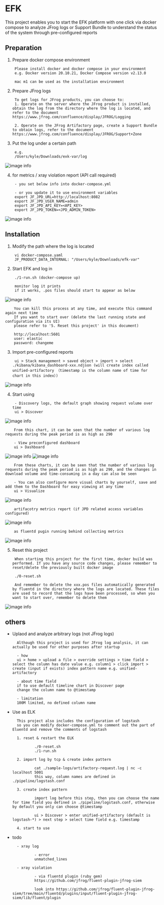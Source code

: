 

# EFK

This project enables you to start the EFK platform with one click via docker compose to analyze JFrog logs or Support Bundle to understand the status of the system through pre-configured reports

## Preparation

1. Prepare docker compose environment

        Please install docker and docker compose in your environment
        e.g. Docker version 20.10.21, Docker Compose version v2.13.0

        mac m1 can be used as the installation environment

2. Prepare JFrog logs

        To get logs for JFrog products, you can choose to:
        1. Operate on the server where the JFrog product is installed, obtain the log from the directory where the log is located, and refer to the document https://www.jfrog.com/confluence/display/JFROG/Logging
        
        2. Operate on the JFrog Artifactory page, create a Support Bundle to obtain logs, refer to the document https://www.jfrog.com/confluence/display/JFROG/Support+Zone


3. Put the log under a certain path

        e.g. 
        /Users/kyle/Downloads/exk-var/log

![image info](./images/01-logpath.png)

4. for metrics / xray violation report (API call required)

        - you set below info into docker-compose.yml
        
        - or you update it to use environment variables
        export JF_JPD_URL=http://localhost:8082
        export JF_JPD_USER_NAME=admin
        export JF_JPD_API_KEY=<API_KEY>
        export JF_JPD_TOKEN=<JPD_ADMIN_TOKEN>

![image info](./images/09-jdp-info.png)

## Installation

1. Modify the path where the log is located

        vi docker-compose.yaml
        JF_PRODUCT_DATA_INTERNAL: "/Users/kyle/Downloads/efk-var"

2. Start EFK and log in

        ./1-run.sh (docker-compose up)

        monitor log it prints
        if it works, .pos files should start to appear as below

![image info](./images/07-pos.png)            
        
        You can kill this process at any time, and execute this command again next time
        If you want to start over (delete the last running state and configuration via its UI)
        please refer to '5. Reset this project' in this document)

        http://localhost:5601
        user: elastic
        password: changeme

3. Import pre-configured reports

        ui > Stack management > saved object > import > select ./kibana/kibana_dashboard-xxx.ndjson (will create index called unified-artifactory （timestamp is the column name of time for chart in this index）)

![image info](./images/02-import.png)

4. Start using

        - Discovery logs, the default graph showing request volume over time
        ui > Discover

![image info](./images/03-discover.png)

        From this chart, it can be seen that the number of various log requests during the peak period is as high as 290

        - View preconfigured dashboard
        ui > Dashboard

![image info](./images/04-dashboard.png)
![image info](./images/05-dashboard.png)

        From these charts, it can be seen that the number of various log requests during the peak period is as high as 290, and the changes in download volume and time-consuming in a day can also be seen

        - You can also configure more visual charts by yourself, save and add them to the Dashboard for easy viewing at any time
        ui > Visualize

![image info](./images/06-visualize.png)


        artifacotry metrics report (if JPD related access variables configured)

![image info](./images/08-metrics.png)

        as fluentd pugin running behind collecting metrics

![image info](./images/09-metrics-log.png)

5. Reset this project

        When starting this project for the first time, docker build was performed. If you have any source code changes, please remember to reset/delete the previously built docker image

        ./0-reset.sh

        And remember to delete the xxx.pos files automatically generated by fluentd in the directory where the logs are located. These files are used to record that the logs have been processed, so when you want to start over, remember to delete them

![image info](./images/07-pos.png)        

## others

- Uplaod and analyze arbitrary logs (not JFrog logs)

        Although this project is used for JFrog log analysis, it can actually be used for other purposes after startup

        - how
        ui > home > upload a file > override settings > time field > select the column has date value e.g. column1 > click import > create (input if exists) index pattern name e.g. unified-artifactory

        - about time field
        if to use default timeline chart in Discover page 
        change the column name to @timestamp

        - limitation
        100M limited, no defined column name

- Use as ELK

        This project also includes the configuration of logstash
        so you can modify docker-compose.yml to comment out the part of Eluentd and remove the comments of logstash
        
        1. reset & restart the ELK

                ./0-reset.sh
                ./1-run.sh

        2. import log by tcp & create index pattern
                
                cat ./sample-logs/artifactory-request.log | nc -c localhost 5001
                this way, column names are defined in ./pipeline/logstash.conf

        3. create index pattern

                import log before this step, then you can choose the name for time field you defined in ./pipeline/logstash.conf, otherwise by default you only can choose @timestamp

                ui > Discover > enter unified-artifactory (default is logstash-*) > next step > select time field e.g. timestamp
                
        4. start to use

- todo

        - xray log

                - error
                unmatched_lines

        - xray violation
        
                - via fluentd plugin (ruby gem)
                https://github.com/jfrog/fluent-plugin-jfrog-siem

                look into https://github.com/jfrog/fluent-plugin-jfrog-siem/tree/main/fluentd/plugins/input/fluent-plugin-jfrog-siem/lib/fluent/plugin





        



